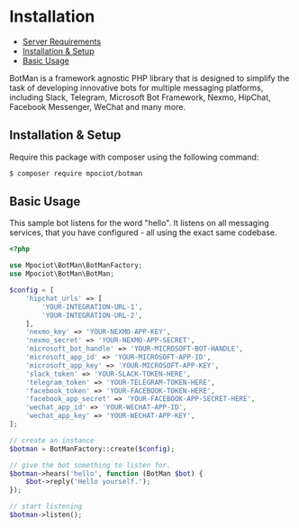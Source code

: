 # Installation

- [Server Requirements](#requirements)
- [Installation & Setup](#installation-setup)
- [Basic Usage](#basic-usage)

BotMan is a framework agnostic PHP library that is designed to simplify the task of developing innovative bots for multiple messaging platforms, including Slack, Telegram, Microsoft Bot Framework, Nexmo, HipChat, Facebook Messenger, WeChat and many more.

<a id="installation-setup"></a>
## Installation & Setup

Require this package with composer using the following command:

```sh
$ composer require mpociot/botman
```

<a id="basic-usage"></a>
## Basic Usage

This sample bot listens for the word "hello".
It listens on all messaging services, that you have configured - all using the exact same codebase.

```php
<?php

use Mpociot\BotMan\BotManFactory;
use Mpociot\BotMan\BotMan;

$config = [
    'hipchat_urls' => [
        'YOUR-INTEGRATION-URL-1',
        'YOUR-INTEGRATION-URL-2',
    ],
    'nexmo_key' => 'YOUR-NEXMO-APP-KEY',
    'nexmo_secret' => 'YOUR-NEXMO-APP-SECRET',
    'microsoft_bot_handle' => 'YOUR-MICROSOFT-BOT-HANDLE',
    'microsoft_app_id' => 'YOUR-MICROSOFT-APP-ID',
    'microsoft_app_key' => 'YOUR-MICROSOFT-APP-KEY',
    'slack_token' => 'YOUR-SLACK-TOKEN-HERE',
    'telegram_token' => 'YOUR-TELEGRAM-TOKEN-HERE',
    'facebook_token' => 'YOUR-FACEBOOK-TOKEN-HERE',
    'facebook_app_secret' => 'YOUR-FACEBOOK-APP-SECRET-HERE',
    'wechat_app_id' => 'YOUR-WECHAT-APP-ID',
    'wechat_app_key' => 'YOUR-WECHAT-APP-KEY',
];

// create an instance
$botman = BotManFactory::create($config);

// give the bot something to listen for.
$botman->hears('hello', function (BotMan $bot) {
    $bot->reply('Hello yourself.');
});

// start listening
$botman->listen();
```